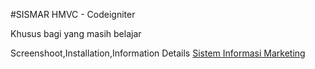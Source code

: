 #SISMAR HMVC -  Codeigniter

Khusus bagi yang masih belajar

Screenshoot,Installation,Information Details
[Sistem Informasi Marketing](http://teknosains.com/i/source-code-aplikasi-sistem-informasi-marketing-dengan-php)

